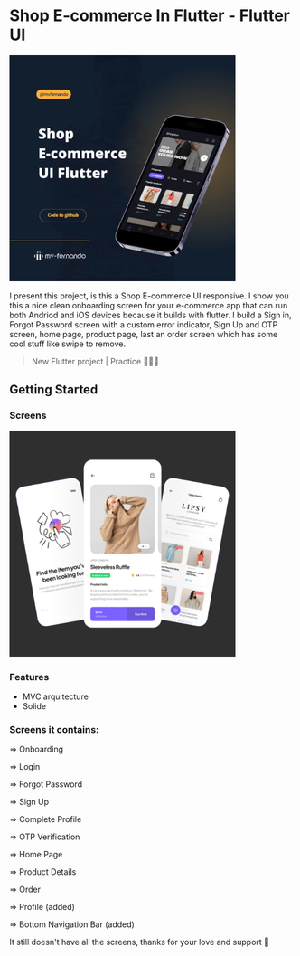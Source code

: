 # Shop E-commerce In Flutter - Flutter UI

<img src="https://github.com/mvfernando/shop_e-commerce_in_flutter_ui/blob/main/assets/images/coverShopUIFlutter.png" height="400">

I present this project, is this a Shop E-commerce UI responsive. I show you this a nice clean onboarding screen for your e-commerce app that can run both Andriod and iOS devices because it builds with flutter. I build a Sign in, Forgot Password screen with a custom error indicator, Sign Up and OTP screen,  home page, product page, last an order screen which has some cool stuff like swipe to remove.

> New Flutter project | Practice 👨🏽‍💻

## Getting Started

### Screens

<img src="https://github.com/mvfernando/shop_e-commerce_in_flutter_ui/blob/main/assets/images/screens.png" height="400">



### Features  

* MVC arquitecture
* Solide


### Screens it contains:
=> Onboarding

=> Login

=> Forgot Password

=> Sign Up

=> Complete Profile

=> OTP Verification

=> Home Page

=> Product Details

=> Order

=> Profile (added)

=> Bottom Navigation Bar (added)

It still doesn't have all the screens, thanks for your love and support 🙏
